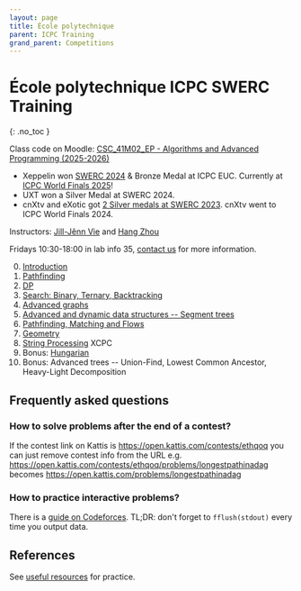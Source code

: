 ```yaml
---
layout: page
title: École polytechnique
parent: ICPC Training
grand_parent: Competitions
---
```


# École polytechnique ICPC SWERC Training
{: .no_toc }

Class code on Moodle: [CSC_41M02_EP - Algorithms and Advanced Programming (2025-2026)
](https://moodle.ip-paris.fr/course/view.php?id=10626)

- Xeppelin won [SWERC 2024](https://swerc.eu/2024/) & Bronze Medal at ICPC EUC. Currently at [ICPC World Finals 2025](https://worldfinals.icpc.global/)!
- UXT won a Silver Medal at SWERC 2024.
- cnXtv and eXotic got [2 Silver medals at SWERC 2023](https://swerc.eu/2023/results/). cnXtv went to ICPC World Finals 2024.

Instructors: [Jill-Jênn Vie](https://jjv.ie) and [Hang Zhou](https://www.normalesup.org/~zhou/)

Fridays 10:30-18:00 in lab info 35, [contact us](mailto:vie@jill-jenn.net) for more information.

0. [Introduction](https://jjv.ie/slides/swerc-intro2025.pdf)
1. [Pathfinding](https://jjv.ie/slides/pathfinding.pdf)
2. [DP](https://jjv.ie/slides/bellman2024.pdf)
3. [Search: Binary, Ternary, Backtracking](https://jjv.ie/slides/strategies.pdf)
4. [Advanced graphs](https://docs.google.com/presentation/d/1K00hJY87lvq0z7uugzQ17RiaxiqgXMkB8CdWt18zu5w/edit#slide=id.p)
5. [Advanced and dynamic data structures -- Segment trees](https://jjv.ie/slides/segment-tree.pdf)
6. [Pathfinding, Matching and Flows](https://jiji.cat/slides/matching-flows.pdf)
7. [Geometry](https://docs.google.com/presentation/d/1VggHupUHTSpYq0RCcgXngsHkd5cRpQQuyHTttPOYnOM/edit#slide=id.g30a5ba0c65e_0_56)
8. [String Processing](https://jjv.ie/slides/strings2024.pdf)
XCPC
9. Bonus: [Hungarian](https://jjv.ie/slides/hungarian.pdf)
10. Bonus: Advanced trees -- Union-Find, Lowest Common Ancestor, Heavy-Light Decomposition

## Frequently asked questions

### How to solve problems after the end of a contest?

If the contest link on Kattis is <https://open.kattis.com/contests/ethqoq> you can just remove contest info from the URL e.g. <https://open.kattis.com/contests/ethqoq/problems/longestpathinadag> becomes <https://open.kattis.com/problems/longestpathinadag>

### How to practice interactive problems?

There is a [guide on Codeforces](https://codeforces.com/blog/entry/45307). TL;DR: don't forget to `fflush(stdout)` every time you output data.

## References

See [useful resources](/contests/#useful-resources-for-practice) for practice.